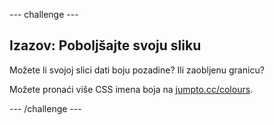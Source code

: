 \--- challenge \---

## Izazov: Poboljšajte svoju sliku

Možete li svojoj slici dati boju pozadine? Ili zaobljenu granicu?

Možete pronaći više CSS imena boja na <a href="http://jumpto.cc/colours" target="_blank">jumpto.cc/colours</a>.

\--- /challenge \---